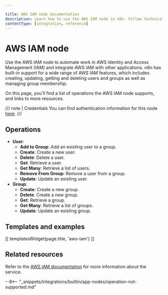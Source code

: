 ```yaml
---

title: AWS IAM node documentation
description: Learn how to use the AWS IAM node in n8n. Follow technical documentation to integrate AWS IAM node into your workflows.
contentType: [integration, reference]
---
```


# AWS IAM node

Use the AWS IAM node to automate work in AWS Identity and Access Management (IAM) and integrate AWS IAM with other applications. n8n has built-in support for a wide range of AWS IAM features, which includes creating, updating, getting and deleting users and groups as well as managing group membership.

On this page, you'll find a list of operations the AWS IAM node supports, and links to more resources.

///  note  | Credentials
You can find authentication information for this node [here](/integrations/builtin/credentials/aws.md).
///


## Operations

* **User**:
	* **Add to Group**: Add an existing user to a group.
	* **Create**: Create a new user.
	* **Delete**: Delete a user.
	* **Get**: Retrieve a user.
	* **Get Many**: Retrieve a list of users.
	* **Remove From Group**: Remove a user from a group.
	* **Update**: Update an existing user.
* **Group**:
	* **Create**: Create a new group.
	* **Delete**: Create a new group.
	* **Get**: Retrieve a group.
	* **Get Many**: Retrieve a list of groups.
	* **Update**: Update an existing group.

## Templates and examples

<!-- see https://www.notion.so/n8n/Pull-in-templates-for-the-integrations-pages-37c716837b804d30a33b47475f6e3780 -->
[[ templatesWidget(page.title, 'aws-iam') ]]

## Related resources

<!-- add a link to the service's documentation. This should usually go direct to the API docs -->
Refer to the [AWS IAM documentation](https://docs.aws.amazon.com/IAM/latest/APIReference/welcome.html) for more information about the service.

--8<-- "_snippets/integrations/builtin/app-nodes/operation-not-supported.md"
